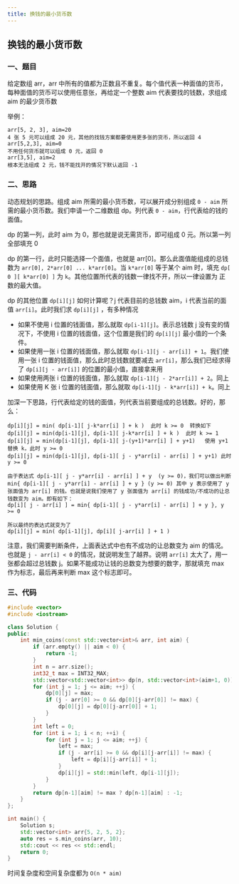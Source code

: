 ```yaml
---
title: 换钱的最小货币数
---
```


## 换钱的最小货币数

### 一、题目

给定数组 arr，arr 中所有的值都为正数且不重复。每个值代表一种面值的货币，每种面值的货币可以使用任意张，再给定一个整数 aim 代表要找的钱数，求组成 aim 的最少货币数

举例：

```
arr[5, 2, 3], aim=20
4 张 5 元可以组成 20 元，其他的找钱方案都要使用更多张的货币，所以返回 4
arr[5,2,3], aim=0
不用任何货币就可以组成 0 元，返回 0
arr[3,5], aim=2
根本无法组成 2 元，钱不能找开的情况下默认返回 -1
```

### 二、思路

动态规划的思路。组成 aim 所需的最小货币数，可以展开成分别组成 `0 - aim` 所需的最小货币数。我们申请一个二维数组 dp。列代表 `0 - aim`，行代表给的钱的面值。

dp 的第一列，此时 aim 为 0，那也就是说无需货币，即可组成 0 元。所以第一列全部填充 0

dp 的第一行，此时只能选择一个面值，也就是 arr[0]。那么此面值能组成的总钱数为 `arr[0], 2*arr[0] ... k*arr[0]`。当 `k*arr[0]` 等于某个 aim 时，填充 `dp[ 0 ][ k*arr[0] ]` 为 `k`。其他位置所代表的钱数一律找不开，所以一律设置为 正数的最大值。

dp 的其他位置 `dp[i][j]` 如何计算呢？j 代表目前的总钱数 aim，i 代表当前的面值 `arr[i]`。此时我们求 `dp[i][j]` ，有多种情况

- 如果不使用 i 位置的钱面值，那么就取 `dp[i-1][j]`。表示总钱数 j 没有变的情况下，不使用 i 位置的钱面值，这个位置是我们的 `dp[i][j]` 最小值的一个条件。
- 如果使用一张 i 位置的钱面值，那么就取 `dp[i-1][j - arr[i]] + 1`。我们使用一张 i 位置的钱面值，那么此时总钱数就要减去 `arr[i]`，那么我们已经求得了 `dp[i][j - arr[i]]` 的位置的最小值，直接拿来用
- 如果使用两张 i 位置的钱面值，那么就取 `dp[i-1][j - 2*arr[i]] + 2`。同上
- 如果使用 K 张 i 位置的钱面值，那么就取 `dp[i-1][j - k*arr[i]] + k`。同上

加深一下思路，行代表给定的钱的面值，列代表当前要组成的总钱数。好的，那么：

```
dp[i][j] = min( dp[i-1][ j-k*arr[i] ] + k )  此时 k >= 0  转换如下
dp[i][j] = min(dp[i-1][j], dp[i-1][ j-k*arr[i] ] + k )  此时 k >= 1
dp[i][j] = min(dp[i-1][j], dp[i-1][ j-(y+1)*arr[i] ] + y+1)   使用 y+1 替换 k，此时 y >= 0
dp[i][j] = min(dp[i-1][j], dp[i-1][ j - y*arr[i] - arr[i] ] + y+1) 此时 y >= 0

由于表达式 dp[i-1][ j - y*arr[i] - arr[i] ] + y  (y >= 0)，我们可以做出判断
min{ dp[i-1][ j - y*arr[i] - arr[i] ] + y } (y >= 0) 其中 y 表示使用了 y 张面值为 arr[i] 的钱。也就是说我们使用了 y 张面值为 arr[i] 的钱成功/不成功的让总钱数变为 aim。即有如下：
dp[i][ j - arr[i] ] = min{ dp[i-1][ j - y*arr[i] - arr[i] ] + y }, y >= 0

所以最终的表达式就变为了
dp[i][j] = min( dp[i-1][j], dp[i][ j-arr[i] ] + 1 )
```

注意，我们需要判断条件，上面表达式中也有不成功的让总数变为 aim 的情况。也就是 `j - arr[i] < 0` 的情况，就说明发生了越界。说明 `arr[i]` 太大了，用一张都会超过总钱数 j。如果不能成功让钱的总数变为想要的数字，那就填充 max 作为标志，最后再来判断 max 这个标志即可。

### 三、代码

```c++
#include <vector>
#include <iostream>

class Solution {
public:
    int min_coins(const std::vector<int>& arr, int aim) {
        if (arr.empty() || aim < 0) {
            return -1;
        }
        int n = arr.size();
        int32_t max = INT32_MAX;
        std::vector<std::vector<int>> dp(n, std::vector<int>(aim+1, 0));
        for (int j = 1; j <= aim; ++j) {
            dp[0][j] = max;
            if (j - arr[0] >= 0 && dp[0][j-arr[0]] != max) {
                dp[0][j] = dp[0][j-arr[0]] + 1;
            }
        }
        int left = 0;
        for (int i = 1; i < n; ++i) {
            for (int j = 1; j <= aim; ++j) {
                left = max;
                if (j - arr[i] >= 0 && dp[i][j-arr[i]] != max) {
                    left = dp[i][j-arr[i]] + 1;
                }
                dp[i][j] = std::min(left, dp[i-1][j]);
            }
        }
        return dp[n-1][aim] != max ? dp[n-1][aim] : -1;
    }
};

int main() {
    Solution s;
    std::vector<int> arr{5, 2, 5, 2};
    auto res = s.min_coins(arr, 10);
    std::cout << res << std::endl;
    return 0;
}
```

时间复杂度和空间复杂度都为 `O(n * aim)`